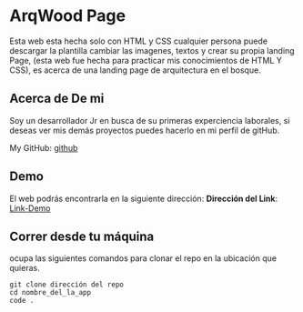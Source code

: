 # ArqWood Page

Esta web esta hecha solo con HTML y CSS cualquier persona puede descargar la plantilla cambiar las imagenes, textos  y crear su propia landing Page, (esta web fue hecha para practicar mis conocimientos de HTML Y CSS),
es acerca de una landing page de arquitectura en el bosque.

## Acerca de De mi

Soy un desarrollador Jr en busca de su primeras experciencia laborales, si deseas ver mis demás proyectos puedes hacerlo en mi perfil de gitHub.

My GitHub: [github](https://github.com/UrielBm)

## Demo

El web podrás encontrarla en la siguiente dirección:
**Dirección del Link**: [Link-Demo](https://urielbm.github.io/arqwood/)

## Correr desde tu máquina

ocupa las siguientes comandos para clonar el repo en la ubicación que quieras.

```
git clone dirección del repo
cd nombre_del_la_app
code .

```
